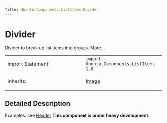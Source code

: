 ```yaml
---
Title: Ubuntu.Components.ListItems.Divider
---
```

        
Divider
=======

<span class="subtitle"></span>
Divider to break up list items into groups. More...

<table>
<colgroup>
<col width="50%" />
<col width="50%" />
</colgroup>
<tbody>
<tr class="odd">
<td>Import Statement:</td>
<td><code>import Ubuntu.Components.ListItems 1.0</code></td>
</tr>
<tr class="even">
<td>Inherits:</td>
<td><p><a href="QtQuick.Image.md">Image</a></p></td>
</tr>
</tbody>
</table>

<span id="details"></span>
Detailed Description
--------------------

Examples: see [Header](../Ubuntu.Components.ListItems.Header.md) **This component is under heavy development.**

